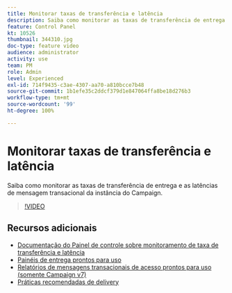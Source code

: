```yaml
---
title: Monitorar taxas de transferência e latência
description: Saiba como monitorar as taxas de transferência de entrega e as latências de mensagem transacional da instância do Campaign.
feature: Control Panel
kt: 10526
thumbnail: 344310.jpg
doc-type: feature video
audience: administrator
activity: use
team: PM
role: Admin
level: Experienced
exl-id: 714f9435-c3ae-4307-aa70-a810bcce7b48
source-git-commit: 1b1efe35c2ddcf379d1e847064ffa8be18d276b3
workflow-type: tm+mt
source-wordcount: '99'
ht-degree: 100%

---
```


# Monitorar taxas de transferência e latência

Saiba como monitorar as taxas de transferência de entrega e as latências de mensagem transacional da instância do Campaign.

>[!VIDEO](https://video.tv.adobe.com/v/344310/?quality=12&learn=0n)

## Recursos adicionais

* [Documentação do Painel de controle sobre monitoramento de taxa de transferência e latência](https://experienceleague.adobe.com/docs/control-panel/using/performance-monitoring/thoughputs-latencies.html?lang=pt-BR#)
* [Painéis de entrega prontos para uso](https://experienceleague.adobe.com/docs/campaign-classic/using/sending-messages/monitoring-deliveries/delivery-dashboard.html?lang=pt-BR)
* [Relatórios de mensagens transacionais de acesso prontos para uso (somente Campaign v7)](https://experienceleague.adobe.com/docs/campaign-classic/using/transactional-messaging/reports/about-transactional-messaging-reports.html?lang=pt-BR)
* [Práticas recomendadas de delivery](https://experienceleague.adobe.com/docs/campaign-standard/using/communication-channels/delivery-bestpractices/delivery-best-practices.html?lang=pt-BR)
